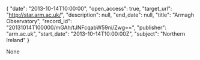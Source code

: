 {
  "date": "2013-10-14T10:00:00", 
  "open_access": true, 
  "target_url": "http://star.arm.ac.uk/", 
  "description": null, 
  "end_date": null, 
  "title": "Armagh Observatory", 
  "record_id": "20131014T100000/mGAh/tJNFcqabW59ni/Zwg==", 
  "publisher": "arm.ac.uk", 
  "start_date": "2013-10-14T10:00:00Z", 
  "subject": "Northern Ireland"
}

None